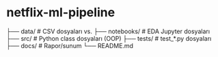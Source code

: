 # netflix-ml-pipeline
├── data/              # CSV dosyaları vs.
├── notebooks/         # EDA Jupyter dosyaları
├── src/               # Python class dosyaları (OOP)
├── tests/             # test_*.py dosyaları
├── docs/              # Rapor/sunum
└── README.md
